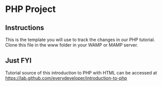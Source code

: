 # PHP Project

## Instructions
This is the template you will use to track the changes in our PHP tutorial. Clone this file in the www folder in your WAMP or MAMP server.

## Just FYI
Tutorial source of this introduction to PHP with HTML can be accessed at https://lab.github.com/everydeveloper/introduction-to-php
